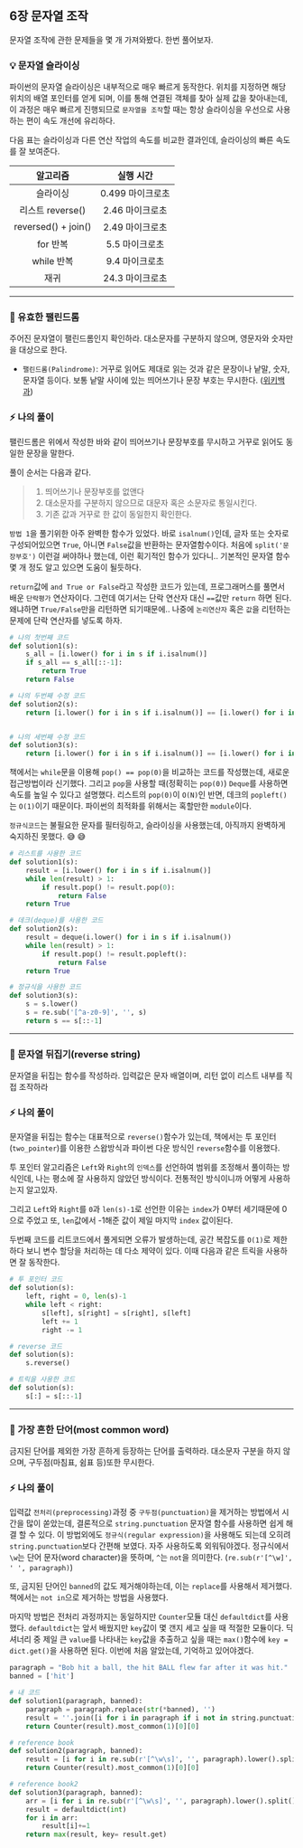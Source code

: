 ## 6장 문자열 조작
문자열 조작에 관한 문제들을 몇 개 가져와봤다. 한번 풀어보자.

### 💡 문자열 슬라이싱
파이썬의 문자열 슬라이싱은 내부적으로 매우 빠르게 동작한다. 위치를 지정하면 해당 위치의 배열 포인터를 얻게 되며, 이를 통해 연결된 객체를 찾아 실제 값을 찾아내는데, 이 과정은 매우 빠르게 진행되므로 `문자열을 조작`할 때는 항상 슬라이싱을 우선으로 사용하는 편이 속도 개선에 유리하다. 

다음 표는 슬라이싱과 다른 연산 작업의 속도를 비교한 결과인데, 슬라이싱의 빠른 속도를 잘 보여준다.

| 알고리즘 | 실행 시간 | 
| :----: | :----: | 
| 슬라이싱 | 0.499 마이크로초 | 
| 리스트 reverse() |2.46 마이크로초  | 
| reversed() + join() | 2.49 마이크로초 | 
| for 반복 | 5.5 마이크로초 | 
| while 반복 | 9.4 마이크로초 | 
| 재귀 | 24.3 마이크로초 | 

---
### 📍 유효한 팰린드롬
주어진 문자열이 팰린드롬인지 확인하라. 대소문자를 구분하지 않으며, 영문자와 숫자만을 대상으로 한다.
  * `팰린드롬(Palindrome)`: 거꾸로 읽어도 제대로 읽는 것과 같은 문장이나 낱말, 숫자, 문자열 등이다. 보통 낱말 사이에 있는 띄어쓰기나 문장 부호는 무시한다. (<a href='https://ko.wikipedia.org/wiki/회문'>위키백과</a>)

### ⚡️ 나의 풀이
팰린드롬은 위에서 작성한 바와 같이 띄어쓰기나 문장부호를 무시하고 거꾸로 읽어도 동일한 문장을 말한다.

풀이 순서는 다음과 같다.
>1. 띄어쓰기나 문장부호를 없앤다
>2. 대소문자를 구분하지 않으므로 대문자 혹은 소문자로 통일시킨다.
>3. 기존 값과 거꾸로 한 값이 동일한지 확인한다.

`방법 1`을 풀기위한 아주 완벽한 함수가 있었다. 바로 `isalnum()`인데, 글자 또는 숫자로 구성되어있으면 `True`, 아니면 `False`값을 반환하는 문자열함수이다. 처음에 `split('문장부호')` 이런걸 써야하나 했는데, 이런 획기적인 함수가 있다니.. 기본적인 문자열 함수 몇 개 정도 알고 있으면 도움이 될듯하다.

`return`값에 `and True or False`라고 작성한 코드가 있는데, 프로그래머스를 풀면서 배운 `단락평가` 연산자이다. 그런데 여기서는 단락 연산자 대신 `==`값만 `return` 하면 된다. 왜냐하면 `True/False`만을 리턴하면 되기때문에.. 나중에 `논리연산자` 혹은 `값`을 리턴하는 문제에 단락 연산자를 넣도록 하자.

```python
# 나의 첫번째 코드
def solution1(s):
    s_all = [i.lower() for i in s if i.isalnum()]
    if s_all == s_all[::-1]:
        return True
    return False

# 나의 두번째 수정 코드
def solution2(s):
    return [i.lower() for i in s if i.isalnum()] == [i.lower() for i in s if i.isalnum()][::-1] and True or False


# 나의 세번째 수정 코드
def solution3(s):
    return [i.lower() for i in s if i.isalnum()] == [i.lower() for i in s if i.isalnum()][::-1]
```

책에서는 `while`문을 이용해 `pop() == pop(0)`을 비교하는 코드를 작성했는데, 새로운 접근방법이라 신기했다.
그리고 `pop`을 사용할 때(정확히는 `pop(0)`) `Deque`를 사용하면 속도를 높일 수 있다고 설명했다.
리스트의 `pop(0)`이 `O(N)`인 반면, 데크의 `popleft()`는 `O(1)`이기 때문이다. 파이썬의 최적화를 위해서는 혹할만한 `module`이다.

`정규식코드`는 불필요한 문자를 필터링하고, 슬라이싱을 사용했는데, 아직까지 완벽하게 숙지하진 못했다. 😅 😅

```python
# 리스트를 사용한 코드
def solution1(s):
    result = [i.lower() for i in s if i.isalnum()]
    while len(result) > 1:
        if result.pop() != result.pop(0):
            return False
    return True

# 데크(deque)를 사용한 코드
def solution2(s):
    result = deque(i.lower() for i in s if i.isalnum())
    while len(result) > 1:
        if result.pop() != result.popleft():
            return False
    return True

# 정규식을 사용한 코드
def solution3(s):
    s = s.lower()
    s = re.sub('[^a-z0-9]', '', s)
    return s == s[::-1]
```

---
### 📍 문자열 뒤집기(reverse string)
문자열을 뒤집는 함수를 작성하라. 입력값은 문자 배열이며, 리턴 없이 리스트 내부를 직접 조작하라

### ⚡️ 나의 풀이
문자열을 뒤집는 함수는 대표적으로 `reverse()`함수가 있는데, 책에서는 투 포인터(`two_pointer`)를 이용한 스왑방식과 파이썬 다운 방식인 `reverse`함수를 이용했다.

투 포인터 알고리즘은 `Left`와 `Right`의 `인덱스`를 선언하여 범위를 조정해서 풀이하는 방식인데, 나는 평소에 잘 사용하지 않았던 방식이다. 전통적인 방식이니까 어떻게 사용하는지 알고있자.

그리고 `Left`와 `Right`를 `0`과 `len(s)-1`로 선언한 이유는 `index`가 0부터 세기때문에 0으로 주었고 또, `len`값에서 -1해준 값이 제일 마지막 `index` 값이된다.

두번째 코드를 리트코드에서 풀게되면 오류가 발생하는데, 공간 복잡도를 `O(1)`로 제한하다 보니 변수 할당을 처리하는 데 다소 제약이 있다. 이때 다음과 같은 트릭을 사용하면 잘 동작한다.

```python
# 투 포인터 코드
def solution(s):
    left, right = 0, len(s)-1
    while left < right:
        s[left], s[right] = s[right], s[left]
        left += 1
        right -= 1

# reverse 코드
def solution(s):
    s.reverse()

# 트릭을 사용한 코드
def solution(s):
    s[:] = s[::-1]
```

---
### 📍 가장 흔한 단어(most common word)
금지된 단어를 제외한 가장 흔하게 등장하는 단어를 출력하라. 대소문자 구분을 하지 않으며, 구두점(마침표, 쉼표 등)또한 무시한다.

### ⚡️ 나의 풀이
입력값 `전처리(preprocessing)`과정 중 `구두점(punctuation)`을 제거하는 방법에서 시간을 많이 쏟았는데, 결론적으로 `string.punctuation` 문자열 함수를 사용하면 쉽게 해결 할 수 있다. 이 방법외에도 `정규식(regular expression)`을 사용해도 되는데 오히려 `string.punctuation`보다 간편해 보였다. 자주 사용하도록 외워둬야겠다. 정규식에서 `\w`는 단어 문자(word character)을 뜻하며, `^`는 `not`을 의미한다. (`re.sub(r'[^\w]', ' ', paragraph)`)

또, 금지된 단어인 `banned`의 값도 제거해야하는데, 이는 `replace`를 사용해서 제거했다. 책에서는 `not in`으로 제거하는 방법을 사용했다.

마지막 방법은 전처리 과정까지는 동일하지만 `Counter`모듈 대신 `defaultdict`를 사용했다. `defaultdict`는 앞서 배웠지만 `key`값이 몇 갠지 세고 싶을 때 적절한 모듈이다. 딕셔너리 중 제일 큰 `value`를 나타내는 `key`값을 추출하고 싶을 때는 `max()`함수에 `key = dict.get()`을 사용하면 된다.
이번에 처음 알았는데, 기억하고 있어야겠다.

```python
paragraph = "Bob hit a ball, the hit BALL flew far after it was hit."
banned = ['hit']

# 내 코드
def solution1(paragraph, banned):
    paragraph = paragraph.replace(str(*banned), '')
    result = ''.join([i for i in paragraph if i not in string.punctuation]).lower().split()
    return Counter(result).most_common(1)[0][0]

# reference book
def solution2(paragraph, banned):
    result = [i for i in re.sub(r'[^\w\s]', '', paragraph).lower().split() if i not in banned]
    return Counter(result).most_common(1)[0][0]

# reference book2
def solution3(paragraph, banned):
    arr = [i for i in re.sub(r'[^\w\s]', '', paragraph).lower().split() if i not in banned]
    result = defaultdict(int)
    for i in arr:
        result[i]+=1
    return max(result, key= result.get)
```